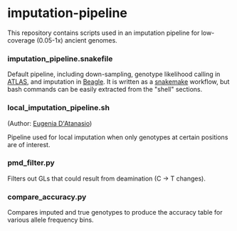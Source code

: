 # imputation-pipeline

This repository contains scripts used in an imputation pipeline for low-coverage (0.05-1x) ancient genomes.

### imputation_pipeline.snakefile
Default pipeline, including down-sampling, genotype likelihood calling in [ATLAS](https://bitbucket.org/wegmannlab/atlas/wiki/Home), and imputation in [Beagle](http://faculty.washington.edu/browning/beagle/beagle.html). It is written as a [snakemake](https://snakemake.readthedocs.io) workflow, but bash commands can be easily extracted from the "shell" sections.   

### local_imputation_pipeline.sh
(Author: [Eugenia D'Atanasio](https://www.ibpm.cnr.it/index.php?option=com_cnr&view=profile&id=613&lang=en#))

Pipeline used for local imputation when only genotypes at certain positions are of interest. 

### pmd_filter.py
Filters out GLs that could result from deamination (C -> T changes).

### compare_accuracy.py
Compares imputed and true genotypes to produce the accuracy table for various allele frequency bins. 
